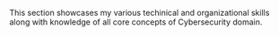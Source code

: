 This section showcases my various techinical and organizational skills along with knowledge of all core concepts of Cybersecurity domain.
